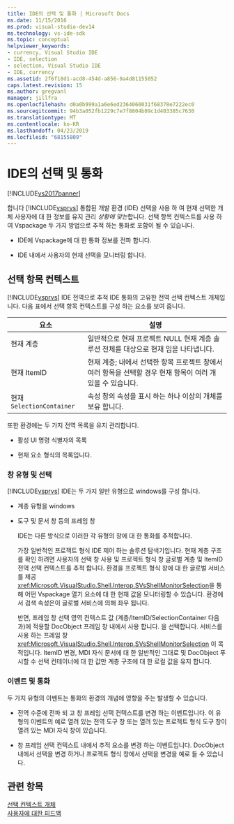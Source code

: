 ```yaml
---
title: IDE의 선택 및 통화 | Microsoft Docs
ms.date: 11/15/2016
ms.prod: visual-studio-dev14
ms.technology: vs-ide-sdk
ms.topic: conceptual
helpviewer_keywords:
- currency, Visual Studio IDE
- IDE, selection
- selection, Visual Studio IDE
- IDE, currency
ms.assetid: 2f6f18d1-acd8-454d-a856-9a4d81155052
caps.latest.revision: 15
ms.author: gregvanl
manager: jillfra
ms.openlocfilehash: d0a0b999a1a6e6ed2364060031f68378e7222ec0
ms.sourcegitcommit: 94b3a052fb1229c7e7f8804b09c1d403385c7630
ms.translationtype: MT
ms.contentlocale: ko-KR
ms.lasthandoff: 04/23/2019
ms.locfileid: "68155809"
---
```

# <a name="selection-and-currency-in-the-ide"></a>IDE의 선택 및 통화
[!INCLUDE[vs2017banner](../../includes/vs2017banner.md)]

합니다 [!INCLUDE[vsprvs](../../includes/vsprvs-md.md)] 통합된 개발 환경 (IDE) 선택을 사용 하 여 현재 선택한 개체 사용자에 대 한 정보를 유지 관리 *상황에 맞는*합니다. 선택 항목 컨텍스트를 사용 하 여 Vspackage 두 가지 방법으로 추적 하는 통화로 포함이 될 수 있습니다.  
  
- IDE에 Vspackage에 대 한 통화 정보를 전파 합니다.  
  
- IDE 내에서 사용자의 현재 선택을 모니터링 합니다.  
  
## <a name="selection-context"></a>선택 항목 컨텍스트  
 [!INCLUDE[vsprvs](../../includes/vsprvs-md.md)] IDE 전역으로 추적 IDE 통화의 고유한 전역 선택 컨텍스트 개체입니다. 다음 표에서 선택 항목 컨텍스트를 구성 하는 요소를 보여 줍니다.  
  
|요소|설명|  
|-------------|-----------------|  
|현재 계층|일반적으로 현재 프로젝트 NULL 현재 계층 솔루션 전체를 대상으로 현재 임을 나타냅니다.|  
|현재 ItemID|현재 계층; 내에서 선택한 항목 프로젝트 창에서 여러 항목을 선택할 경우 현재 항목이 여러 개 있을 수 있습니다.|  
|현재 `SelectionContainer`|속성 창의 속성을 표시 하는 하나 이상의 개체를 보유 합니다.|  
  
 또한 환경에는 두 가지 전역 목록을 유지 관리합니다.  
  
- 활성 UI 명령 식별자의 목록  
  
- 현재 요소 형식의 목록입니다.  
  
### <a name="window-types-and-selection"></a>창 유형 및 선택  
 [!INCLUDE[vsprvs](../../includes/vsprvs-md.md)] IDE는 두 가지 일반 유형으로 windows를 구성 합니다.  
  
- 계층 유형을 windows  
  
- 도구 및 문서 창 등의 프레임 창  
  
  IDE는 다른 방식으로 이러한 각 유형의 창에 대 한 통화를 추적합니다.  
  
  가장 일반적인 프로젝트 형식 IDE 제어 하는 솔루션 탐색기입니다. 현재 계층 구조를 확인 하려면 사용자의 선택 창 사용 및 프로젝트 형식 창 글로벌 계층 및 ItemID 전역 선택 컨텍스트를 추적 합니다. 환경을 프로젝트 형식 창에 대 한 글로벌 서비스를 제공 <xref:Microsoft.VisualStudio.Shell.Interop.SVsShellMonitorSelection>을 통해 어떤 Vspackage 열기 요소에 대 한 현재 값을 모니터링할 수 있습니다. 환경에서 검색 속성은이 글로벌 서비스에 의해 좌우 됩니다.  
  
  반면, 프레임 창 선택 영역 컨텍스트 값 (계층/ItemID/SelectionContainer 다음과)에 적용할 DocObject 프레임 창 내에서 사용 합니다. 을 선택합니다. 서비스를 사용 하는 프레임 창 <xref:Microsoft.VisualStudio.Shell.Interop.SVsShellMonitorSelection> 이 목적입니다. ItemID 변경, MDI 자식 문서에 대 한 일반적인 그대로 및 DocObject 푸시할 수 선택 컨테이너에 대 한 값만 계층 구조에 대 한 로컬 값을 유지 합니다.  
  
### <a name="events-and-currency"></a>이벤트 및 통화  
 두 가지 유형의 이벤트는 통화의 환경의 개념에 영향을 주는 발생할 수 있습니다.  
  
- 전역 수준에 전파 되 고 창 프레임 선택 컨텍스트를 변경 하는 이벤트입니다. 이 유형의 이벤트의 예로 열려 있는 전역 도구 창 또는 열려 있는 프로젝트 형식 도구 창이 열려 있는 MDI 자식 창이 있습니다.  
  
- 창 프레임 선택 컨텍스트 내에서 추적 요소를 변경 하는 이벤트입니다. DocObject 내에서 선택을 변경 하거나 프로젝트 형식 창에서 선택을 변경을 예로 들 수 있습니다.  
  
## <a name="see-also"></a>관련 항목  
 [선택 컨텍스트 개체](../../extensibility/internals/selection-context-objects.md)   
 [사용자에 대한 피드백](../../extensibility/internals/feedback-to-the-user.md)
